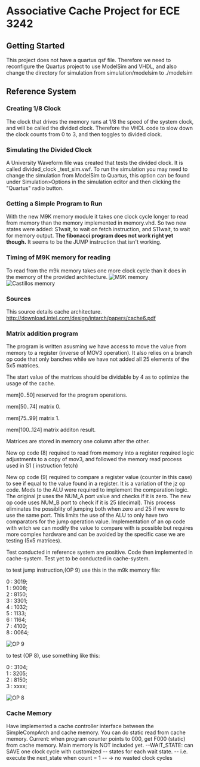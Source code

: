 # Associative Cache Project for ECE 3242

## Getting Started
This project does not have a quartus qsf file. Therefore we need to reconfigure the Quartus project
to use ModelSim and VHDL, and also change the directory for simulation from simulation/modelsim to ./modelsim

## Reference System

### Creating 1/8 Clock

The clock that drives the memory runs at 1/8 the speed of the system clock, 
and will be called the divided clock. Therefore the VHDL code to slow down
the clock counts from 0 to 3, and then toggles to divided clock.

### Simulating the Divided Clock

A University Waveform file was created that tests the divided clock. 
It is called divided_clock _test_sim.vwf.
To run the simulation you may need to change the simulation from ModelSim 
to Quartus, this option can be found under Simulation>Options in the simulation
editor and then clicking the "Quartus" radio button.

### Getting a Simple Program to Run

With the new M9K memory module it takes one clock cycle longer to read from memory than the memory implemented in memory.vhd. So two new states were added: S1wait, to wait on fetch instruction, and S11wait, to wait for memory output. **The fibonacci program does not work right yet though.** It seems to be the JUMP instruction that isn't working.

### Timing of M9K memory for reading

To read from the m9k memory takes one more clock cycle than it does in the memory of the provided architecture.
![M9K memory](https://raw.githubusercontent.com/davejmurphy/cache-project/master/m9k_sim.PNG?token=AGFDIxUzVx8qfR9N9X3kv4ObQsWfYIE-ks5W6W1TwA%3D%3D)
![Castillos memory](https://raw.githubusercontent.com/davejmurphy/cache-project/master/castillo_mem_sim.PNG?token=AGFDI-Ijfs7xhMDHU0pbmbwHNoPhzm6Cks5W6W0_wA%3D%3D)

### Sources

This source details cache architecture.
http://download.intel.com/design/intarch/papers/cache6.pdf

### Matrix addition program

The program is written asusming we have access to move the value from memory to a register (inverse of MOV3 operation). It also relies on a branch op code that only banches while we have not added all 25 elements of the 5x5 matrices.

The start value of the matrices should be dividable by 4 as to optimize the usage of the cache.

mem[0..50] reserved for the program operations.

mem[50..74] matrix 0.

mem[75..99] matrix 1.

mem[100..124] matrix additon result.

Matrices are stored in memory one column after the other. 

New op code (8) required to read from memory into a register required logic adjustments to a copy of mov3,
and followed the memory read process used in S1 ( instruction fetch)

New op code (9) required to compare a register value (counter in this case) to see if equal to the value found in a register. It is a variation of the jz op code. Mods to the ALU were required to implement the comparation logic. The original jz uses the NUM_A port value and checks if it is zero. The new op code uses NUM_B port to check if it is 25 (decimal). This process eliminates the possiblity of jumping both when zero and 25 if we were to use the same port. This limits the use of the ALU to only have two comparators for the jump operation value. Implementation of an op code with witch we can modify the value to compare with is possible but requires more complex hardware and can be avoided by the specific case we are testing (5x5 matrices).

Test conducted in reference system are positive.
Code then implemented in cache-system.
Test yet to be conducted in cache-system.

to test jump instruction,(OP 9) use this in the m9k memory file: 

  0 : 3019;	   		
	1 : 9008;			
	2 : 8150;			
	3 : 3301;			
	4 : 1032;			
	5 : 1133;			
	6 : 1164;			
	7 : 4100;			
	8 : 0064;

![OP 9](https://raw.githubusercontent.com/davejmurphy/cache-project/master/OP9.png?token=ANNZ9zcV9Ij5kQC0cdkwccFZ2c9fsXeXks5W7sRIwA%3D%3D)


to test (OP 8), use something like this: 


  0 : 3104;	   		
	1 : 3205;			
	2 : 8150;			
	3 : xxxx;			
	
![OP 8](https://raw.githubusercontent.com/davejmurphy/cache-project/master/OP8.png?token=ANNZ93U40xoMfHPDB7KI9NbXAlVtG3XYks5W7sQzwA%3D%3D)





### Cache Memory
Have implemented a cache controller interface between the SimpleCompArch and cache memory. 
You can do static read from cache memory.
Current: when program counter points to 000, get F000 (static) from cache memory.
Main memory is NOT included yet.
--WAIT_STATE: can SAVE one clock cycle with customized 
-- states for each wait state.
-- i.e. execute the next_state when count = 1
--		-> no wasted clock cycles

